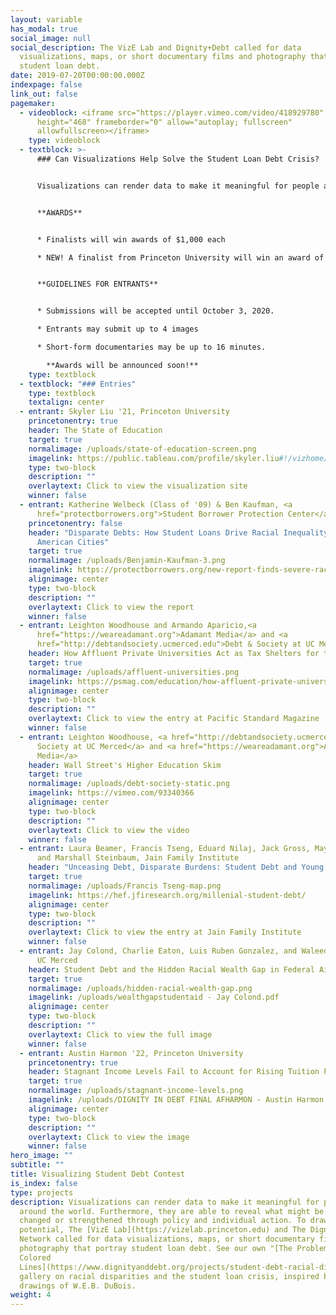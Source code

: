 ```yaml
---
layout: variable
has_modal: true
social_image: null
social_description: The VizE Lab and Dignity+Debt called for data
  visualizations, maps, or short documentary films and photography that portray
  student loan debt.
date: 2019-07-20T00:00:00.000Z
indexpage: false
link_out: false
pagemaker:
  - videoblock: <iframe src="https://player.vimeo.com/video/418929780" width="640"
      height="468" frameborder="0" allow="autoplay; fullscreen"
      allowfullscreen></iframe>
    type: videoblock
  - textblock: >-
      ### Can Visualizations Help Solve the Student Loan Debt Crisis?


      Visualizations can render data to make it meaningful for people around the world. Furthermore, they are able to reveal what might be either changed or strengthened through policy and individual action. To draw on this potential, The [VizE Lab](https://vizelab.princeton.edu) and The Dignity+Debt Network called for data visualizations, maps, or short documentary films and photography that portray student loan debt. See our own "[The Problem of Colored Lines](https://www.dignityanddebt.org/projects/student-debt-racial-disparities/)" gallery on racial disparities and the student loan crisis, inspired by the drawings of W.E.B. DuBois.


      **AWARDS**


      * Finalists will win awards of $1,000 each

      * NEW! A finalist from Princeton University will win an award of $1,000 


      **GUIDELINES FOR ENTRANTS**


      * Submissions will be accepted until October 3, 2020.

      * Entrants may submit up to 4 images

      * Short-form documentaries may be up to 16 minutes.

        **Awards will be announced soon!**
    type: textblock
  - textblock: "### Entries"
    type: textblock
    textalign: center
  - entrant: Skyler Liu '21, Princeton University
    princetonentry: true
    header: The State of Education
    target: true
    normalimage: /uploads/state-of-education-screen.png
    imagelink: https://public.tableau.com/profile/skyler.liu#!/vizhome/TheStateofEducation/TheStateofEducation
    type: two-block
    description: ""
    overlaytext: Click to view the visualization site
    winner: false
  - entrant: Katherine Welbeck (Class of '09) & Ben Kaufman, <a
      href="protectborrowers.org">Student Borrower Protection Center</a>
    princetonentry: false
    header: "Disparate Debts: How Student Loans Drive Racial Inequality Across
      American Cities"
    target: true
    normalimage: /uploads/Benjamin-Kaufman-3.png
    imagelink: https://protectborrowers.org/new-report-finds-severe-racial-disparities-for-student-loan-borrowers-across-american-cities/
    alignimage: center
    type: two-block
    description: ""
    overlaytext: Click to view the report
    winner: false
  - entrant: Leighton Woodhouse and Armando Aparicio,<a
      href="https://weareadamant.org">Adamant Media</a> and <a
      href="http://debtandsociety.ucmerced.edu">Debt & Society at UC Merced</a>
    header: How Affluent Private Universities Act as Tax Shelters for the Rich
    target: true
    normalimage: /uploads/affluent-universities.png
    imagelink: https://psmag.com/education/how-affluent-private-universities-act-as-tax-shelters-for-the-rich
    alignimage: center
    type: two-block
    description: ""
    overlaytext: Click to view the entry at Pacific Standard Magazine
    winner: false
  - entrant: Leighton Woodhouse, <a href="http://debtandsociety.ucmerced.edu">Debt &
      Society at UC Merced</a> and <a href="https://weareadamant.org">Adamant
      Media</a>
    header: Wall Street's Higher Education Skim
    target: true
    normalimage: /uploads/debt-society-static.png
    imagelink: https://vimeo.com/93340366
    alignimage: center
    type: two-block
    description: ""
    overlaytext: Click to view the video
    winner: false
  - entrant: Laura Beamer, Francis Tseng, Eduard Nilaj, Jack Gross, Maya Adereth,
      and Marshall Steinbaum, Jain Family Institute
    header: "Unceasing Debt, Disparate Burdens: Student Debt and Young America"
    target: true
    normalimage: /uploads/Francis Tseng-map.png
    imagelink: https://hef.jfiresearch.org/millenial-student-debt/
    alignimage: center
    type: two-block
    description: ""
    overlaytext: Click to view the entry at Jain Family Institute
    winner: false
  - entrant: Jay Colond, Charlie Eaton, Luis Ruben Gonzalez, and Waleed Rajabally,
      UC Merced
    header: Student Debt and the Hidden Racial Wealth Gap in Federal Aid Formulas
    target: true
    normalimage: /uploads/hidden-racial-wealth-gap.png
    imagelink: /uploads/wealthgapstudentaid - Jay Colond.pdf
    alignimage: center
    type: two-block
    description: ""
    overlaytext: Click to view the full image
    winner: false
  - entrant: Austin Harmon '22, Princeton University
    princetonentry: true
    header: Stagnant Income Levels Fail to Account for Rising Tuition Prices
    target: true
    normalimage: /uploads/stagnant-income-levels.png
    imagelink: /uploads/DIGNITY IN DEBT FINAL AFHARMON - Austin Harmon.jpg
    alignimage: center
    type: two-block
    description: ""
    overlaytext: Click to view the image
    winner: false
hero_image: ""
subtitle: ""
title: Visualizing Student Debt Contest
is_index: false
type: projects
description: Visualizations can render data to make it meaningful for people
  around the world. Furthermore, they are able to reveal what might be either
  changed or strengthened through policy and individual action. To draw on this
  potential, The [VizE Lab](https://vizelab.princeton.edu) and The Dignity+Debt
  Network called for data visualizations, maps, or short documentary films and
  photography that portray student loan debt. See our own "[The Problem of
  Colored
  Lines](https://www.dignityanddebt.org/projects/student-debt-racial-disparities/)"
  gallery on racial disparities and the student loan crisis, inspired by the
  drawings of W.E.B. DuBois.
weight: 4
---
```

